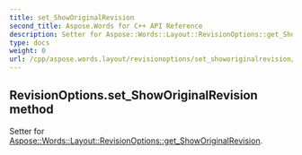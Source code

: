 ```yaml
---
title: set_ShowOriginalRevision
second_title: Aspose.Words for C++ API Reference
description: Setter for Aspose::Words::Layout::RevisionOptions::get_ShowOriginalRevision. 
type: docs
weight: 0
url: /cpp/aspose.words.layout/revisionoptions/set_showoriginalrevision/
---
```

## RevisionOptions.set_ShowOriginalRevision method


Setter for [Aspose::Words::Layout::RevisionOptions::get_ShowOriginalRevision](./get_showoriginalrevision/).

